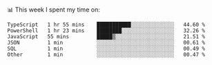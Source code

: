📊 This week I spent my time on:
<!--START_SECTION:waka-->

```text
TypeScript   1 hr 55 mins    ███████████░░░░░░░░░░░░░░   44.60 %
PowerShell   1 hr 23 mins    ████████░░░░░░░░░░░░░░░░░   32.26 %
JavaScript   55 mins         █████▒░░░░░░░░░░░░░░░░░░░   21.51 %
JSON         1 min           ░░░░░░░░░░░░░░░░░░░░░░░░░   00.61 %
SQL          1 min           ░░░░░░░░░░░░░░░░░░░░░░░░░   00.49 %
Other        1 min           ░░░░░░░░░░░░░░░░░░░░░░░░░   00.47 %
```

<!--END_SECTION:waka-->

